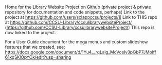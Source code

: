 Home for the Library Website Project on Github (private project & private repository for documentation and code snippets, perhaps)
Link to the project at https://github.com/users/sclappccsu/projects/8
Link to THIS repo at https://github.com/CCSU-Library/ccsulibrarywebsiteProject/ (https://github.com/CCSU-Library/ccsulibrarywebsiteProject/)
This repo is now linked to the project.

For a User Guide document for the mega menus and custom slideshow features that we created, see: https://docs.google.com/document/d/1Yu4__rqLaig_McVceIv3pGbP7JMolff61kqSKlOpYOk/edit?usp=sharing

